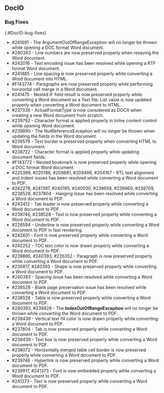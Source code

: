 ## DocIO

### Bug Fixes
{:#DocIO-bug-fixes}

* \#241691 - The ArgumentOutOfRangeException will no longer be thrown while opening a DOC format Word document.
* \#240393 - Line numbers are now preserved properly when resaving the Word document.
* \#242018 - Text encoding issue has been resolved while opening a RTF format Word document.
* \#241885 - Line spacing is now preserved properly while converting a Word document into HTML.
* \#F143774 - Paragraphs are now preserved properly while performing horizontal cell merge in a Word document.
* \#241475 - Nested IF field result is now preserved properly while converting a Word document as a Text file.
List value is now updated properly when converting a Word document to HTML.
* \#237339 - ActualFormatType is now considered as DOCX when creating a new Word document from scratch.
* \#239792 - Character format is applied properly in Inline content control while opening Word document.
* \#239895 - The NullReferenceException will no longer be thrown when updating the fields in the Word document.
* \#239579 - Text border is preserved properly when converting HTML to Word document.
* \#238722 - Character format is applied properly while updating document fields.
* \#F143772 - Nested bookmark is now preserved properly while opening a DOC format Word document.
* \#225399, \#220198, \#209881, \#209466, \#204167 - RTL text alignment and indent issues has been resolved while converting a Word document to PDF.
* \#242278, \#241397, \#240195, \#240030, \#239658, \#238960, \#238709, \#238528, \#237804 - Hanging issue has been resolved while converting a Word document to PDF.
* \#243412 - Tab leader is now preserved properly while converting a Word document to PDF.
* \#239746, \#238528 - Text is now preserved properly while converting a Word document to PDF.
* \#226594 - Underline is now preserved properly while converting a Word document to PDF in fast rendering.
* \#242601 - Font is now preserved properly while converting a Word document to PDF.
* \#242252 - TOC text color is now drawn properly while converting a Word document to PDF.
* \#239895, \#240393, \#226352 - Paragraph is now preserved properly while converting a Word document to PDF.
* \#230817, \#240393 - Shape is now preserved properly while converting a Word document to PDF.
* \#240393 - Spacing issue has been resolved while converting a Word document to PDF.
* \#238528 - Blank page preservation issue has been resolved while converting a Word document to PDF.
* \#238528 - Table is now preserved properly while converting a Word document to PDF.
* \#240393, \#239828 - The **IndexOutOfRangeException** will no longer be thrown while converting the Word document to PDF.
* \#239439 - Vertical text fill color is now drawn properly while converting a Word document to PDF.
* \#237804 - Tab is now preserved properly while converting a Word document to PDF.
* \#239439 - Text box is now preserved properly while converting a Word document to PDF.
* \#238072 - Horizontally merged table cell border is now preserved properly while converting a Word document to PDF.
* \#239746 - Hyperlink is now preserved properly while converting a Word document to PDF.
* \#239917, \#241373 - Font is now embedded properly while converting a Word document to PDF.
* \#241373 - Text is now preserved properly while converting a Word document to PDF.
